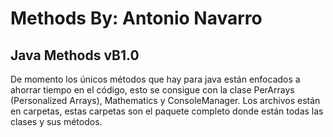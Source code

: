 # Methods By: Antonio Navarro
## Java Methods vB1.0
De momento los únicos métodos que hay para java están enfocados a ahorrar tiempo en el código, esto se consigue con la clase PerArrays (Personalized Arrays), Mathematics y ConsoleManager.
Los archivos están en carpetas, estas carpetas son el paquete completo donde están todas las clases y sus métodos.